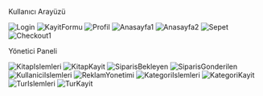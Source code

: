 Kullanıcı Arayüzü

![Login](https://user-images.githubusercontent.com/81382160/126084033-9430df95-77d8-40c6-9cd8-d859b740334e.png)
![KayitFormu](https://user-images.githubusercontent.com/81382160/126084045-37fd8c06-c960-4e7b-8600-5aea8eb9f78c.png)
![Profil](https://user-images.githubusercontent.com/81382160/126084074-3bef1b23-28d0-4ef8-a745-3945de766bdf.png)
![Anasayfa1](https://user-images.githubusercontent.com/81382160/126084082-110dbf12-7902-4429-9688-1339af98315a.png)
![Anasayfa2](https://user-images.githubusercontent.com/81382160/126084086-32458e07-f90d-4e0d-b9d4-ffa104a415de.png)
![Sepet](https://user-images.githubusercontent.com/81382160/126084090-a444642a-85d5-447d-ad98-96092db9f6be.png)
![Checkout1](https://user-images.githubusercontent.com/81382160/126084101-f49d96db-bccb-4ab6-a481-1613f6568b49.png)

Yönetici Paneli

![KitapIslemleri](https://user-images.githubusercontent.com/81382160/126084116-7596d079-3ad1-4554-8905-16a19cd4342d.png)
![KitapKayit](https://user-images.githubusercontent.com/81382160/126084124-3e0c6bba-4062-490c-9db0-92c0b5e99e69.png)
![SiparisBekleyen](https://user-images.githubusercontent.com/81382160/126084136-7e955540-2bcc-450a-9193-19fc6512d1d2.png)
![SiparisGonderilen](https://user-images.githubusercontent.com/81382160/126084137-ab648ed0-712d-4665-a27f-45b2b5efe30a.png)
![KullaniciIslemleri](https://user-images.githubusercontent.com/81382160/126084140-94ef1069-8905-4983-a113-f84f526a4280.png)
![ReklamYonetimi](https://user-images.githubusercontent.com/81382160/126084141-9bc83b45-f4e4-43aa-807d-ba101b793585.png)
![KategoriIslemleri](https://user-images.githubusercontent.com/81382160/126084145-21fcb40b-7898-407d-9fe0-5e13c5897fa7.png)
![KategoriKayit](https://user-images.githubusercontent.com/81382160/126084146-83c89ba4-8921-4014-9635-894c80dd4bec.png)
![TurIslemleri](https://user-images.githubusercontent.com/81382160/126084151-94d32143-6829-4102-a475-134b08a84234.png)
![TurKayit](https://user-images.githubusercontent.com/81382160/126084152-a485816c-6355-4bf2-a472-5f7352a042fd.png)
